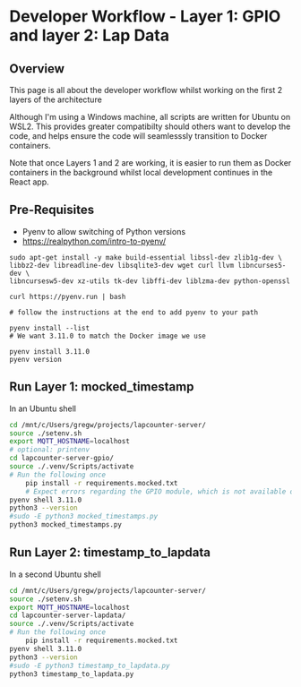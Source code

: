 # Developer Workflow - Layer 1: GPIO and layer 2: Lap Data

## Overview

This page is all about the developer workflow whilst working on the first 2 layers of the architecture

Although I'm using a Windows machine, all scripts are written for Ubuntu on WSL2. This provides greater compatibilty should others want to develop the code, and helps ensure the code will seamlesssly transition to Docker containers.

Note that once Layers 1 and 2 are working, it is easier to run them as Docker containers in the background whilst local development continues in the React app.

## Pre-Requisites

* Pyenv to allow switching of Python versions
*   https://realpython.com/intro-to-pyenv/

```
sudo apt-get install -y make build-essential libssl-dev zlib1g-dev \
libbz2-dev libreadline-dev libsqlite3-dev wget curl llvm libncurses5-dev \
libncursesw5-dev xz-utils tk-dev libffi-dev liblzma-dev python-openssl

curl https://pyenv.run | bash

# follow the instructions at the end to add pyenv to your path

pyenv install --list
# We want 3.11.0 to match the Docker image we use

pyenv install 3.11.0
pyenv version
```

## Run Layer 1: mocked_timestamp

In an Ubuntu shell

```bash
cd /mnt/c/Users/gregw/projects/lapcounter-server/
source ./setenv.sh
export MQTT_HOSTNAME=localhost
# optional: printenv
cd lapcounter-server-gpio/
source ./.venv/Scripts/activate
# Run the following once
    pip install -r requirements.mocked.txt
    # Expect errors regarding the GPIO module, which is not available on Windows. This is Ok
pyenv shell 3.11.0
python3 --version
#sudo -E python3 mocked_timestamps.py
python3 mocked_timestamps.py
```

## Run Layer 2: timestamp_to_lapdata

In a second Ubuntu shell

```bash
cd /mnt/c/Users/gregw/projects/lapcounter-server/
source ./setenv.sh
export MQTT_HOSTNAME=localhost
cd lapcounter-server-lapdata/
source ./.venv/Scripts/activate
# Run the following once
    pip install -r requirements.mocked.txt
pyenv shell 3.11.0
python3 --version
#sudo -E python3 timestamp_to_lapdata.py
python3 timestamp_to_lapdata.py
```
